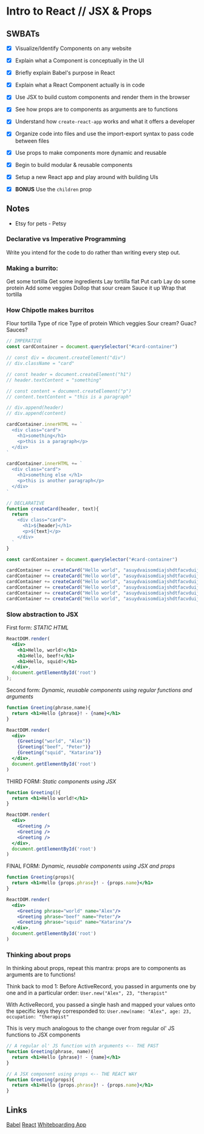 Intro to React // JSX & Props
=============================

## SWBATs
- [x] Visualize/Identify Components on any website
- [x] Explain what a Component is conceptually in the UI
- [x] Briefly explain Babel's purpose in React
- [x] Explain what a React Component actually is in code
- [x] Use JSX to build custom components and render them in the browser
- [x] See how props are to components as arguments are to functions

- [x] Understand how `create-react-app` works and what it offers a developer
- [x] Organize code into files and use the import-export syntax to pass code between files
- [x] Use props to make components more dynamic and reusable
- [x] Begin to build modular & reusable components
- [x] Setup a new React app and play around with building UIs
- [x] **BONUS** Use the `children` prop 

## Notes
- Etsy for pets - Petsy



### Declarative vs Imperative Programming

Write you intend for the code to do rather than writing every step out.

### Making a burrito:
Get some tortilla
Get some ingredients
Lay tortilla flat
Put carb
Lay do some protein
Add some veggies
Dollop that sour cream
Sauce it up
Wrap that tortilla

### How Chipotle makes burritos
Flour tortilla
Type of rice
Type of protein
Which veggies
Sour cream?
Guac?
Sauces?


```js
// IMPERATIVE
const cardContainer = document.querySelector("#card-container")

// const div = document.createElement("div")
// div.className = "card"

// const header = document.createElement("h1")
// header.textContent = "something"

// const content = document.createElement("p")
// content.textContent = "this is a paragraph"

// div.append(header)
// div.append(content)

cardContainer.innerHTML += `
  <div class="card">
    <h1>something</h1>
    <p>this is a paragraph</p>
  </div>
`

cardContainer.innerHTML += `
  <div class="card">
    <h1>something else </h1>
    <p>this is another paragraph</p>
  </div>
`
```

```js
// DECLARATIVE
function createCard(header, text){
  return `
    <div class="card">
      <h1>${header}</h1>
      <p>${text}</p>
    </div>
  `
}

const cardContainer = document.querySelector("#card-container")

cardContainer += createCard("Hello world", "asuydvaisomdiajshdtfacvduijsaodn")
cardContainer += createCard("Hello world", "asuydvaisomdiajshdtfacvduijsaodn")
cardContainer += createCard("Hello world", "asuydvaisomdiajshdtfacvduijsaodn")
cardContainer += createCard("Hello world", "asuydvaisomdiajshdtfacvduijsaodn")
cardContainer += createCard("Hello world", "asuydvaisomdiajshdtfacvduijsaodn")
cardContainer += createCard("Hello world", "asuydvaisomdiajshdtfacvduijsaodn")
```

### Slow abstraction to JSX

First form: *STATIC HTML*
```jsx
ReactDOM.render(
  <div>
    <h1>Hello, world!</h1>
    <h1>Hello, beef!</h1>
    <h1>Hello, squid!</h1>
  </div>,
  document.getElementById('root')
);
```


Second form: *Dynamic, reusable components using regular functions and arguments*
```jsx
function Greeting(phrase,name){
  return <h1>Hello {phrase}! - {name}</h1>
}

ReactDOM.render(
  <div>
    {Greeting("world", "Alex")}
    {Greeting("beef", "Peter")}
    {Greeting("squid", "Katarina")}
  </div>, 
  document.getElementById('root')
)
```

THIRD FORM: *Static components using JSX*
```jsx
function Greeting(){
  return <h1>Hello world!</h1>
}

ReactDOM.render(
  <div>
    <Greeting />
    <Greeting />
    <Greeting />
  </div>, 
  document.getElementById('root')
)
```

FINAL FORM: *Dynamic, reusable components using JSX and props*
```jsx
function Greeting(props){
  return <h1>Hello {props.phrase}! - {props.name}</h1>
}

ReactDOM.render(
  <div>
    <Greeting phrase="world" name="Alex"/>
    <Greeting phrase="beef" name="Peter"/>
    <Greeting phrase="squid" name="Katarina"/>
  </div>, 
  document.getElementById('root')
)
```

### Thinking about props

In thinking about props, repeat this mantra: props are to components as arguments are to functions!

Think back to mod 1:
Before ActiveRecord, you passed in arguments one by one and in a particular order: `User.new("Alex", 23, "therapist"`

With ActiveRecord, you passed a single hash and mapped your values onto the specific keys they corresponded to:
`User.new(name: "Alex", age: 23, occupation: "therapist"`

This is very much analogous to the change over from regular ol' JS functions to JSX components

```jsx
// A regular ol' JS function with arguments <-- THE PAST
function Greeting(phrase, name){
  return <h1>Hello {phrase}! - {name}</h1>
}

// A JSX component using props <-- THE REACT WAY
function Greeting(props){
  return <h1>Hello {props.phrase}! - {props.name}</h1>
}
```

## Links

[Babel](https://babeljs.io/)
[React](https://reactjs.org/)
[Whiteboarding App](https://awwapp.com)
